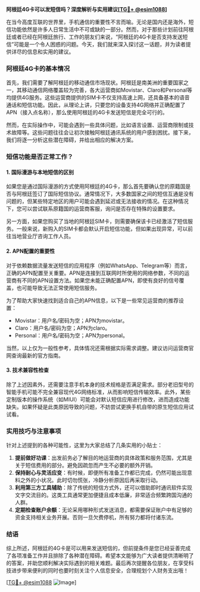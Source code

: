 **阿根廷4G卡可以发短信吗？深度解析与实用建议[[TG💪+ @esim1088](https://t.me/s/esim1088)]**

在当今高度互联的世界里，手机通信的重要性不言而喻。无论是国内还是海外，短信功能依然是许多人日常生活中不可或缺的一部分。然而，对于那些计划前往阿根廷或者已经在阿根廷旅行、工作的朋友们来说，“阿根廷的4G卡是否支持发送短信”可能是一个令人困惑的问题。今天，我们就来深入探讨这一话题，并为读者提供详尽的信息和实用的建议。

### 阿根廷4G卡的基本情况

首先，我们需要了解阿根廷的移动通信市场现状。阿根廷是南美洲的重要国家之一，其移动通信网络覆盖较为完善，各大运营商如Movistar、Claro和Personal等均提供4G服务。这些运营商提供的SIM卡不仅支持高速上网，还具备基本的语音通话和短信功能。因此，从理论上讲，只要您的设备支持4G网络并正确配置了APN（接入点名称），那么使用阿根廷的4G卡发送短信是完全可行的。

然而，在实际操作中，可能会遇到一些具体问题，比如语言设置、运营商限制或技术故障等。这些问题往往会让初次接触阿根廷通讯系统的用户感到困扰。接下来，我们将逐一分析这些潜在障碍，并给出相应的解决方案。

### 短信功能是否正常工作？

#### 1. 国际漫游与本地短信的区别

如果您是通过国际漫游的方式使用阿根廷的4G卡，那么首先要确认您的原籍国是否与阿根廷签订了国际短信协议。通常情况下，大多数国家之间的短信互通是没有问题的，但某些特定地区的用户可能会遇到延迟或无法接收的情况。在这种情况下，您可以尝试联系原籍国的运营商客服，询问是否存在特殊的设置要求。

另一方面，如果您购买了当地的阿根廷SIM卡，则需要确保该卡已经激活了短信服务。一般来说，新购入的SIM卡都会默认开启短信功能，但如果出现异常，可以前往当地营业厅咨询工作人员。

#### 2. APN配置的重要性

对于依赖数据流量发送短信的应用程序（例如WhatsApp、Telegram等）而言，正确的APN配置至关重要。APN是连接到互联网时所使用的网络参数，不同的运营商有不同的APN设置方法。如果您未能正确配置APN，即使有良好的信号覆盖，也可能导致无法正常使用短信服务。

为了帮助大家快速找到适合自己的APN信息，以下是一些常见运营商的推荐设置：
- Movistar：用户名/密码为空；APN为movistar。
- Claro：用户名/密码为空；APN为claro。
- Personal：用户名/密码为空；APN为personal。

当然，以上仅为一般性参考，具体情况还需根据实际需求调整。建议访问运营商官网查询最新的官方指南。

#### 3. 技术兼容性检查

除了上述因素外，还需要注意手机本身的技术规格是否满足需求。部分老旧型号的智能手机可能不完全兼容现代4G网络标准，从而影响短信传输效率。此外，某些定制版本的操作系统（如MIUI）可能会对默认短信应用进行修改，进而造成功能缺失。如果怀疑是此类原因导致的问题，不妨尝试更换手机自带的原生短信应用试试看。

### 实用技巧与注意事项

针对上述提到的各种可能性，这里为大家总结了几条实用的小贴士：

1. **提前做好功课**：出发前务必了解目的地运营商的具体政策和服务范围，尤其是关于短信费用的部分。避免因疏忽而产生不必要的额外开销。
2. **保持耐心与灵活应变**：有时候，即便所有准备工作都已完成，仍然可能出现意料之外的小状况。此时切勿慌张，冷静分析原因后再采取行动。
3. **利用第三方工具辅助**：除了传统的短信方式外，还可以借助即时通讯软件实现文字交流目的。这类工具通常更加便捷且成本低廉，非常适合频繁跨国沟通的人群。
4. **定期检查账户余额**：无论采用哪种形式发送消息，都需要保证账户中有足够的资金支持相关业务开展。否则一旦欠费停机，所有努力都将付诸东流。

### 结语

综上所述，阿根廷的4G卡是可以用来发送短信的，但前提条件是您已经妥善完成了各项准备工作并且排除了各种潜在障碍。希望本文能够为广大读者提供清晰明了的答案，并助您顺利解决实际遇到的相关难题。最后再次提醒各位朋友，在享受科技进步带来便利的同时也要时刻关注个人信息安全，合理规划个人财务支出哦！

[[TG💪+ @esim1088](https://t.me/s/esim1088) ![Image](https://i.postimg.cc/4NQfJmqS/Snipaste-2025-05-13-00-14-12.png)]